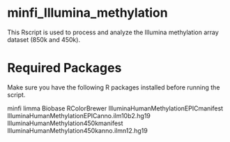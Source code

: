 # minfi_Illumina_methylation

This Rscript is used to process and analyze the Illumina methylation array dataset (850k and 450k).

# Required Packages

Make sure you have the following R packages installed before running the script.

minfi
limma
Biobase
RColorBrewer
IlluminaHumanMethylationEPICmanifest
IlluminaHumanMethylationEPICanno.ilm10b2.hg19
IlluminaHumanMethylation450kmanifest
IlluminaHumanMethylation450kanno.ilmn12.hg19

